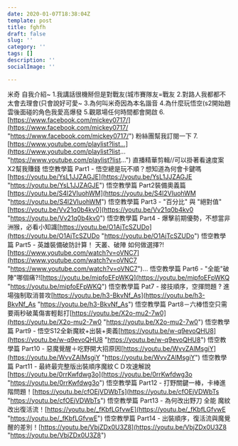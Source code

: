 ```yaml
---
date: 2020-01-07T18:38:04Z
template: post
title: fghfh
draft: false
slug: ''
category: ''
tags: []
description: ''
socialImage: ''

---
```

米奇 自我介紹\~ 1.我講話很機掰但是對戰友(城市賽隊友=戰友 2.對路人我都都不太會去理會(只會說好可愛\~ 3.為何叫米奇因為本名諧音 4.為什麼玩悟空(s2開始趙雲後面碰的角色我愛高爆發 5.觀眾場任何時間都會開啟 6.[https://www.facebook.com/mickey0717/](https://www.facebook.com/mickey0717/ "https://www.facebook.com/mickey0717/") 粉絲團幫我訂閱一下 7.[https://www.youtube.com/playlist?list...](https://www.youtube.com/playlist?list... "https://www.youtube.com/playlist?list...") 直播精華剪輯//可以掛著看速度案X2幫我賺錢 悟空教學篇 Part1 - 悟空總是玩不順？想知道為何會卡鍵嗎[https://youtu.be/YsL1JJZAGJE](https://youtu.be/YsL1JJZAGJE "https://youtu.be/YsL1JJZAGJE") 悟空教學篇 Part2裝備奧義篇[https://youtu.be/S4l2VIuohWM](https://youtu.be/S4l2VIuohWM "https://youtu.be/S4l2VIuohWM") 悟空教學篇 Part3 - "百分比" 與 "絕對值"[https://youtu.be/Vv21q0b4kv0](https://youtu.be/Vv21q0b4kv0 "https://youtu.be/Vv21q0b4kv0") 悟空教學篇 Part4 - 爆擊前期優勢，不想當非洲猴，必看小知識[https://youtu.be/O1AjTcSZUDo](https://youtu.be/O1AjTcSZUDo "https://youtu.be/O1AjTcSZUDo") 悟空教學篇 Part5 - 英雄裝備破防計算！ 天叢、破陣 如何做選擇?! [https://www.youtube.com/watch?v=oVNC7](https://www.youtube.com/watch?v=oVNC7 "https://www.youtube.com/watch?v=oVNC7")... 悟空教學篇 Part6 - "全能"破陣"哪個痛?![https://youtu.be/mipfoEFpWKQ](https://youtu.be/mipfoEFpWKQ "https://youtu.be/mipfoEFpWKQ") 悟空教學篇 Pat7 - 接技順序，空揮問題 ? 進場強制取消普攻[https://youtu.be/h3-BkvNf_As](https://youtu.be/h3-BkvNf_As "https://youtu.be/h3-BkvNf_As") 悟空教學篇 Part8－六棒悟空只需要兩秒破萬傷害輕鬆打[https://youtu.be/X2o-mu2-7w0](https://youtu.be/X2o-mu2-7w0 "https://youtu.be/X2o-mu2-7w0") 悟空教學篇 Part9 - 悟空S12全新魔紋+出裝+奧義[https://youtu.be/w-q9evoQHU8](https://youtu.be/w-q9evoQHU8 "https://youtu.be/w-q9evoQHU8") 悟空教學篇 Part10 - 惡魔覺醒＋吃野開大招原因[https://youtu.be/WvvZAlMsgiY](https://youtu.be/WvvZAlMsgiY "https://youtu.be/WvvZAlMsgiY") 悟空教學篇 Part11 - 最終最完整版出裝順序魔紋ＣＤ攻速解說[https://youtu.be/0rrKwfdwg3o](https://youtu.be/0rrKwfdwg3o "https://youtu.be/0rrKwfdwg3o") 悟空教學篇 Part12 - 打野關鍵一棒，卡棒進階問題！[https://youtu.be/cfOEjVDWbTs](https://youtu.be/cfOEjVDWbTs "https://youtu.be/cfOEjVDWbTs") 悟空教學篇 Part13 - 為何改出野刀 全能 魔紋改出復活流！[https://youtu.be/_fKbfLGfvwE](https://youtu.be/_fKbfLGfvwE "https://youtu.be/_fKbfLGfvwE") 悟空教學篇 Part14 - 出裝順序，復活流與魔覺醒的差別！[https://youtu.be/VbjZDx0U3Z8](https://youtu.be/VbjZDx0U3Z8 "https://youtu.be/VbjZDx0U3Z8")